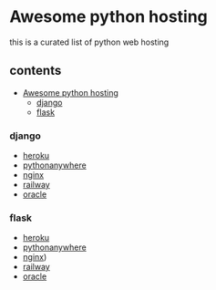 
# Awesome python hosting

this is a curated list of python web hosting
## contents

- [Awesome python hosting](#awesome-python-hosting)
  - [django](#django)
  - [flask](#flask)

  
  
### django
 
- [heroku](https://www.heroku.com/)
- [pythonanywhere](https://www.pythonanywhere.com/)  
- [nginx](https://www.nginx.com/)
- [railway](https://railway.app/)
- [oracle](https://www.oracle.com/)

### flask
  
- [heroku](https://www.heroku.com/)
- [pythonanywhere](https://www.pythonanywhere.com/)  
- [nginx](https://www.nginx.com/))
- [railway](https://railway.app/)
- [oracle](https://www.oracle.com/)
 
  
